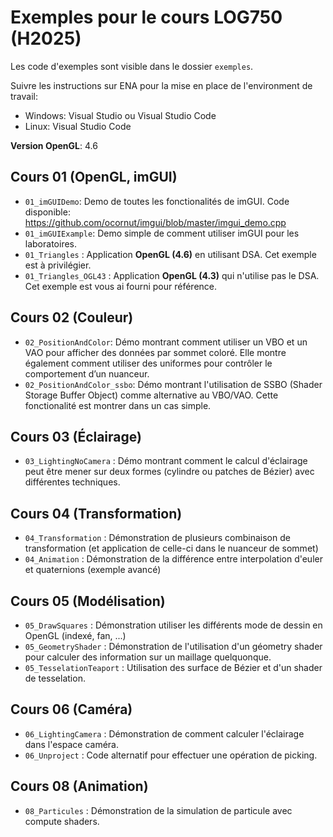 # Exemples pour le cours LOG750 (H2025)

Les code d'exemples sont visible dans le dossier `exemples`.

Suivre les instructions sur ENA pour la mise en place de l'environment de travail:
- Windows: Visual Studio ou Visual Studio Code
- Linux: Visual Studio Code

**Version OpenGL**: 4.6

## Cours 01 (OpenGL, imGUI)

- `01_imGUIDemo`: Demo de toutes les fonctionalités de imGUI. Code disponible: https://github.com/ocornut/imgui/blob/master/imgui_demo.cpp 
- `01_imGUIExample`: Demo simple de comment utiliser imGUI pour les laboratoires.
- `01_Triangles` : Application **OpenGL (4.6)** en utilisant DSA. Cet exemple est à privilégier. 
- `01_Triangles_OGL43` : Application **OpenGL (4.3)** qui n'utilise pas le DSA. Cet exemple est vous ai fourni pour référence. 

## Cours 02 (Couleur)

- `02_PositionAndColor`: Démo montrant comment utiliser un VBO et un VAO pour afficher des données par sommet coloré. Elle montre également comment utiliser des uniformes pour contrôler le comportement d’un nuanceur. 
- `02_PositionAndColor_ssbo`: Démo montrant l'utilisation de SSBO (Shader Storage Buffer Object) comme alternative au VBO/VAO. Cette fonctionalité est montrer dans un cas simple.

## Cours 03 (Éclairage)

- `03_LightingNoCamera` : Démo montrant comment le calcul d'éclairage peut être mener sur deux formes (cylindre ou patches de Bézier) avec différentes techniques.  

## Cours 04 (Transformation)

- `04_Transformation` : Démonstration de plusieurs combinaison de transformation (et application de celle-ci dans le nuanceur de sommet)
- `04_Animation` : Démonstration de la différence entre interpolation d'euler et quaternions (exemple avancé)

## Cours 05 (Modélisation)

- `05_DrawSquares` : Démonstration utiliser les différents mode de dessin en OpenGL (indexé, fan, ...)
- `05_GeometryShader` : Démonstration de l'utilisation d'un géometry shader pour calculer des information sur un maillage quelquonque.
- `05_TesselationTeaport` : Utilisation des surface de Bézier et d'un shader de tesselation. 

## Cours 06 (Caméra)

- `06_LightingCamera` : Démonstration de comment calculer l'éclairage dans l'espace caméra.
- `06_Unproject` : Code alternatif pour effectuer une opération de picking.

## Cours 08 (Animation)
- `08_Particules` : Démonstration de la simulation de particule avec compute shaders.